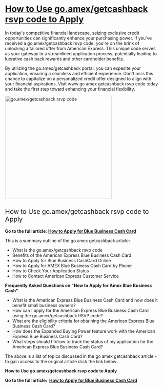 <h1><a href="https://www.clipsit.net/how-to-apply-with-go-amex-getcashback-rsvp-code/"><b>How to Use go.amex/getcashback rsvp code to Apply</b></a></h1>
<span style="font-weight: 400;">In today's competitive financial landscape, seizing exclusive credit opportunities can significantly enhance your purchasing power. If you've received a go.amex/getcashback rsvp code, you're on the brink of unlocking a tailored offer from American Express. This unique code serves as your gateway to a streamlined application process, potentially leading to lucrative cash back rewards and other cardholder benefits. </span>

<span style="font-weight: 400;">By utilizing the go.amex/getcashback portal, you can expedite your application, ensuring a seamless and efficient experience. Don't miss this chance to capitalize on a personalized credit offer designed to align with your financial aspirations. Visit www go amex getcashback rsvp code today and take the first step toward enhancing your financial flexibility.</span>

<img class="alignnone wp-image-35158" src="https://www.clipsit.net/wp-content/uploads/2025/03/amex-us-getcashback1.png" alt="go.amex/getcashback rsvp code" width="350" height="338" />
<h2><span style="font-weight: 400;">How to Use go.amex/getcashback rsvp code to Apply</span></h2>
<b>Go to the full article</b><span style="font-weight: 400;">: </span><a href="https://www.clipsit.net/how-to-apply-with-go-amex-getcashback-rsvp-code/"><b>How to Apply for Blue Business Cash Card</b></a>

<span style="font-weight: 400;">This is a summary outline of the go amex getcashback article:</span>
<ul>
 	<li style="font-weight: 400;" aria-level="1"><span style="font-weight: 400;">What is the go.amex/getcashback rsvp code</span></li>
 	<li style="font-weight: 400;" aria-level="1"><span style="font-weight: 400;">Benefits of the American Express Blue Business Cash Card</span></li>
 	<li style="font-weight: 400;" aria-level="1"><span style="font-weight: 400;">How to Apply for Blue Business CashCard Online</span></li>
 	<li style="font-weight: 400;" aria-level="1"><span style="font-weight: 400;">How to Apply for AMEX Blue Business Cash Card by Phone</span></li>
 	<li style="font-weight: 400;" aria-level="1"><span style="font-weight: 400;">How to Check Your Application Status</span></li>
 	<li style="font-weight: 400;" aria-level="1"><span style="font-weight: 400;">How to Contact American Express Customer Service</span></li>
</ul>
<b>Frequently Asked Questions on "How to Apply for Amex Blue Business Cash"</b>
<ul>
 	<li style="font-weight: 400;" aria-level="1"><span style="font-weight: 400;">What is the American Express Blue Business Cash Card and how does it benefit small business owners?</span></li>
 	<li style="font-weight: 400;" aria-level="1"><span style="font-weight: 400;">How can I apply for the American Express Blue Business Cash Card using the go.amex/getcashback RSVP code?</span></li>
 	<li style="font-weight: 400;" aria-level="1"><span style="font-weight: 400;">What are the eligibility criteria for obtaining the American Express Blue Business Cash Card?</span></li>
 	<li style="font-weight: 400;" aria-level="1"><span style="font-weight: 400;">How does the Expanded Buying Power feature work with the American Express Blue Business Cash Card?</span></li>
 	<li style="font-weight: 400;" aria-level="1"><span style="font-weight: 400;">What steps should I follow to track the status of my application for the American Express Blue Business Cash Card?</span></li>
</ul>
<span style="font-weight: 400;">The above is a list of topics discussed in the go amex getcashback article - to gain access to the original article click the link below:</span>

<b>How to Use go.amex/getcashback rsvp code to Apply</b>

<b>Go to the full article:  </b><a href="https://www.clipsit.net/how-to-apply-with-go-amex-getcashback-rsvp-code/"><b>How to Apply for Blue Business Cash Card</b></a>
